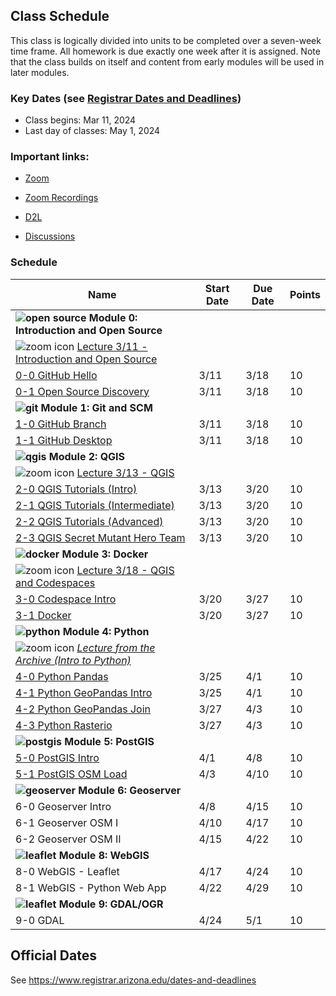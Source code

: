 
## Class Schedule

This class is logically divided into units to be completed over a seven-week time frame. All homework is due exactly one week after it is assigned. Note that the class builds on itself and content from early modules will be used in later modules.

### Key Dates (see [Registrar Dates and Deadlines](https://registrar.arizona.edu/dates-and-deadlines))
- Class begins: Mar 11, 2024
- Last day of classes:  May 1, 2024

### Important links:

- [Zoom](https://arizona.zoom.us/j/83740442775)
- [Zoom Recordings](https://arizona.hosted.panopto.com/Panopto/Pages/Sessions/List.aspx?folderID=97ef9efa-336a-4834-9815-b129011280c2)

- [D2L](https://d2l.arizona.edu/d2l/home/1435548)
- [Discussions](https://github.com/ua-gist604b-s24/syllabus/discussions)

### Schedule

|  **Name** | **Start Date** | **Due Date** | **Points** |
| --- | --- | --- | ---  |
|  **![open source](./media/open-source-32.png) Module 0: Introduction and Open Source** |  |  |  |
| ![zoom icon](media/play-icon.png) [Lecture 3/11 - Introduction and Open Source](https://arizona.hosted.panopto.com/Panopto/Pages/Viewer.aspx?id=48b2dba2-78d2-4d58-83af-b131004c4ed2) | | | |
|  [0-0 GitHub Hello](https://classroom.github.com/a/8FVZrdks) | 3/11 | 3/18 | 10 |
|  [0-1 Open Source Discovery](https://classroom.github.com/a/LuNel1UU) | 3/11 | 3/18 | 10 |
|  **![git](./media/git-32.png) Module 1: Git and SCM** |  |  |  |
|  [1-0 GitHub Branch](https://classroom.github.com/a/J2H9HitQ) | 3/11 | 3/18 | 10 |
|  [1-1 GitHub Desktop](https://classroom.github.com/a/Q-dRA1rw) | 3/11 | 3/18 | 10 |
|  **![qgis](./media/qgis-32.png) Module 2: QGIS** |  |  |  | 
| ![zoom icon](media/play-icon.png) [Lecture 3/13 - QGIS](https://arizona.hosted.panopto.com/Panopto/Pages/Viewer.aspx?id=323bb383-f382-49be-86e8-b133004aac39) | | | |
|  [2-0 QGIS Tutorials (Intro)](https://classroom.github.com/a/wnoHjLNU) | 3/13 | 3/20 | 10 |
|  [2-1 QGIS Tutorials (Intermediate)](https://classroom.github.com/a/Ea3_aeAA) | 3/13 | 3/20 | 10 |
|  [2-2 QGIS Tutorials (Advanced)](https://classroom.github.com/a/_7rhW51U) | 3/13 | 3/20 | 10 |
|  [2-3 QGIS Secret Mutant Hero Team](https://classroom.github.com/a/-FWbMNKS) | 3/13 | 3/20 | 10 |
|  **![docker](./media/docker-32.png) Module 3: Docker** |  |  |  |
| ![zoom icon](media/play-icon.png) [Lecture 3/18 - QGIS and Codespaces](https://arizona.hosted.panopto.com/Panopto/Pages/Viewer.aspx?id=8466eb30-d81c-4606-9cbc-b138003b0d43) | | | |
|  [3-0 Codespace Intro](https://classroom.github.com/a/OOdam6WB) | 3/20 | 3/27 | 10 |
|  [3-1 Docker](https://classroom.github.com/a/xt-dtgnf) | 3/20 | 3/27 | 10 |
|  **![python](./media/python-32.png) Module 4: Python** |  |  |  |
|  ![zoom icon](media/play-icon.png) _[Lecture from the Archive (Intro to Python)](https://arizona.hosted.panopto.com/Panopto/Pages/Viewer.aspx?id=83304fba-424f-430f-87e1-adcc00448e6e)_ |  |  |  |
|  [4-0 Python Pandas](https://classroom.github.com/a/tNcizRL5) | 3/25 | 4/1 | 10 |
|  [4-1 Python GeoPandas Intro](https://classroom.github.com/a/8kvbftOH) | 3/25 | 4/1 | 10 |
|  [4-2 Python GeoPandas Join](https://classroom.github.com/a/NWptj9Gq) | 3/27 | 4/3 | 10 |
|  [4-3 Python Rasterio](https://classroom.github.com/a/KhowS9ih) | 3/27 | 4/3 | 10 |
|  **![postgis](./media/postgis-32.png) Module 5: PostGIS** |  |  |  |
|  [5-0 PostGIS Intro](https://classroom.github.com/a/s_w7QcCS) | 4/1 | 4/8 | 10 |
|  [5-1 PostGIS OSM Load](https://classroom.github.com/a/HcAg11dl) | 4/3 | 4/10 | 10 |
|  **![geoserver](./media/geoserver-32.png) Module 6: Geoserver** |  |  |  |
|  6-0 Geoserver Intro | 4/8 | 4/15 | 10 |
|  6-1 Geoserver OSM I | 4/10 | 4/17 | 10 |
|  6-2 Geoserver OSM II | 4/15 | 4/22 | 10 |
|  **![leaflet](./media/leaflet-32.png) Module 8: WebGIS** |  |  |  |
|  8-0 WebGIS - Leaflet | 4/17 | 4/24 | 10 |
|  8-1 WebGIS - Python Web App | 4/22| 4/29 | 10 |
|  **![leaflet](./media/gdal-32.png) Module 9: GDAL/OGR** |  |  |  |
|  9-0 GDAL | 4/24 | 5/1 | 10 |

## Official Dates
See https://www.registrar.arizona.edu/dates-and-deadlines


